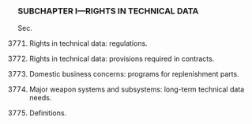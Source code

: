 ### SUBCHAPTER I—RIGHTS IN TECHNICAL DATA ###

Sec.

3771. Rights in technical data: regulations.

3772. Rights in technical data: provisions required in contracts.

3773. Domestic business concerns: programs for replenishment parts.

3774. Major weapon systems and subsystems: long-term technical data needs.

3775. Definitions.